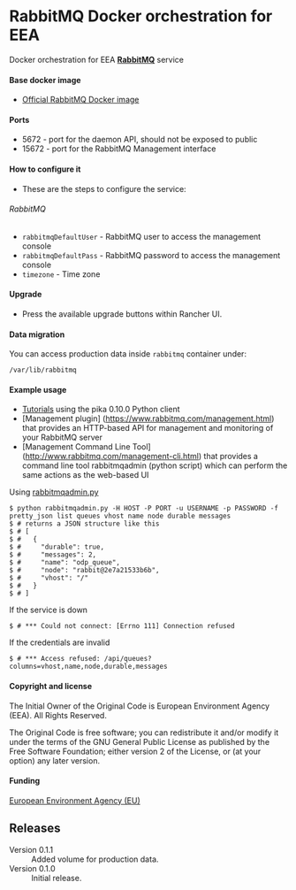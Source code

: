 # RabbitMQ Docker orchestration for EEA

Docker orchestration for EEA [**RabbitMQ**](http://www.rabbitmq.com/) service

#### Base docker image

 - [Official RabbitMQ Docker image](https://hub.docker.com/_/rabbitmq/)

#### Ports

 - 5672 - port for the daemon API, should not be exposed to public
 - 15672 - port for the RabbitMQ Management interface

#### How to configure it

 - These are the steps to configure the service:

###### RabbitMQ
- `rabbitmqDefaultUser` - RabbitMQ user to access the management console
- `rabbitmqDefaultPass` - RabbitMQ password to access the management console
- `timezone` - Time zone

#### Upgrade

 - Press the available upgrade buttons within Rancher UI.

#### Data migration

You can access production data inside `rabbitmq` container under:

    /var/lib/rabbitmq

#### Example usage

- [Tutorials](https://www.rabbitmq.com/getstarted.html) using the pika 0.10.0 Python client
- [Management plugin] (https://www.rabbitmq.com/management.html) that provides an HTTP-based API for management and monitoring of your RabbitMQ server
- [Management Command Line Tool] (http://www.rabbitmq.com/management-cli.html) that provides a command line tool rabbitmqadmin (python script) which can perform the same actions as the web-based UI

Using [rabbitmqadmin.py](https://github.com/johnbellone/rabbitmqadmin-cookbook/blob/master/files/default/rabbitmqadmin.py)

    $ python rabbitmqadmin.py -H HOST -P PORT -u USERNAME -p PASSWORD -f pretty_json list queues vhost name node durable messages
    $ # returns a JSON structure like this
    $ # [
    $ #   {
    $ #     "durable": true,
    $ #     "messages": 2,
    $ #     "name": "odp_queue",
    $ #     "node": "rabbit@2e7a21533b6b",
    $ #     "vhost": "/"
    $ #   }
    $ # ]

If the service is down

    $ # *** Could not connect: [Errno 111] Connection refused

If the credentials are invalid

    $ # *** Access refused: /api/queues?columns=vhost,name,node,durable,messages

#### Copyright and license

The Initial Owner of the Original Code is European Environment Agency (EEA).
All Rights Reserved.

The Original Code is free software;
you can redistribute it and/or modify it under the terms of the GNU
General Public License as published by the Free Software Foundation;
either version 2 of the License, or (at your option) any later
version.

#### Funding

[European Environment Agency (EU)](http://eea.europa.eu)


## Releases

<dl>

  <dt>Version 0.1.1</dt>
  <dd>Added volume for production data.</dd>

  <dt>Version 0.1.0</dt>
  <dd>Initial release.</dd>

</dl>

